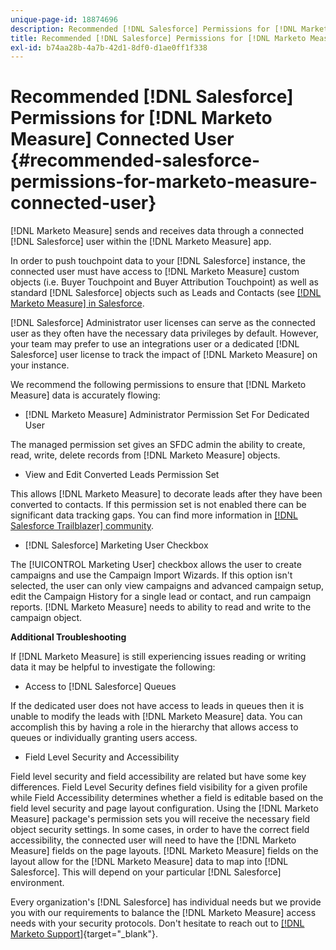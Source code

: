 ```yaml
---
unique-page-id: 18874696
description: Recommended [!DNL Salesforce] Permissions for [!DNL Marketo Measure] Connected User - [!DNL Marketo Measure] - Product Documentation
title: Recommended [!DNL Salesforce] Permissions for [!DNL Marketo Measure] Connected User
exl-id: b74aa28b-4a7b-42d1-8df0-d1ae0ff1f338
---
```

# Recommended [!DNL Salesforce] Permissions for [!DNL Marketo Measure] Connected User {#recommended-salesforce-permissions-for-marketo-measure-connected-user}

[!DNL Marketo Measure] sends and receives data through a connected [!DNL Salesforce] user within the [!DNL Marketo Measure] app.

In order to push touchpoint data to your [!DNL Salesforce] instance, the connected user must have access to [!DNL Marketo Measure] custom objects (i.e. Buyer Touchpoint and Buyer Attribution Touchpoint) as well as standard [!DNL Salesforce] objects such as Leads and Contacts (see [[!DNL Marketo Measure] in Salesforce](/help/configuration-and-setup/marketo-measure-and-salesforce/how-marketo-measure-and-salesforce-interact.md).

[!DNL Salesforce] Administrator user licenses can serve as the connected user as they often have the necessary data privileges by default. However, your team may prefer to use an integrations user or a dedicated [!DNL Salesforce] user license to track the impact of [!DNL Marketo Measure] on your instance.

We recommend the following permissions to ensure that [!DNL Marketo Measure] data is accurately flowing:

* [!DNL Marketo Measure] Administrator Permission Set For Dedicated User

The managed permission set gives an SFDC admin the ability to create, read, write, delete records from [!DNL Marketo Measure] objects.

* View and Edit Converted Leads Permission Set

This allows [!DNL Marketo Measure] to decorate leads after they have been converted to contacts. If this permission set is not enabled there can be significant data tracking gaps. You can find more information in [[!DNL Salesforce Trailblazer] community](https://help.salesforce.com/articleView?id=leads_view_edit_converted.htm&type=5).

* [!DNL Salesforce] Marketing User Checkbox

The [!UICONTROL Marketing User] checkbox allows the user to create campaigns and use the Campaign Import Wizards. If this option isn't selected, the user can only view campaigns and advanced campaign setup, edit the Campaign History for a single lead or contact, and run campaign reports. [!DNL Marketo Measure] needs to ability to read and write to the campaign object.

**Additional Troubleshooting**

If [!DNL Marketo Measure] is still experiencing issues reading or writing data it may be helpful to investigate the following:

* Access to [!DNL Salesforce] Queues

If the dedicated user does not have access to leads in queues then it is unable to modify the leads with [!DNL Marketo Measure] data. You can accomplish this by having a role in the hierarchy that allows access to queues or individually granting users access.

* Field Level Security and Accessibility

Field level security and field accessibility are related but have some key differences. Field Level Security defines field visibility for a given profile while Field Accessibility determines whether a field is editable based on the field level security and page layout configuration. Using the [!DNL Marketo Measure] package's permission sets you will receive the necessary field object security settings. In some cases, in order to have the correct field accessibility, the connected user will need to have the [!DNL Marketo Measure] fields on the page layouts. [!DNL Marketo Measure] fields on the layout allow for the [!DNL Marketo Measure] data to map into [!DNL Salesforce]. This will depend on your particular [!DNL Salesforce] environment.

Every organization's [!DNL Salesforce] has individual needs but we provide you with our requirements to balance the [!DNL Marketo Measure] access needs with your security protocols. Don't hesitate to reach out to [[!DNL Marketo Support]](https://nation.marketo.com/t5/support/ct-p/Support){target="_blank"}.
